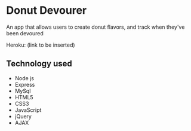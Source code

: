 # Donut Devourer
An app that allows users to create donut flavors, and track when they've been devoured

Heroku: (link to be inserted)

## Technology used
- Node js
- Express
- MySql
- HTML5
- CSS3
- JavaScript
- jQuery
- AJAX
